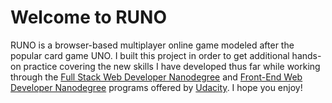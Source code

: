 # Welcome to RUNO

RUNO is a browser-based multiplayer online game modeled after the popular card
game UNO. I built this project in order to get additional hands-on practice
covering the new skills I have developed thus far while working through the
[Full Stack Web Developer Nanodegree](http://www.udacity.com/course/full-stack-web-developer-nanodegree--nd004)
and
[Front-End Web Developer Nanodegree](http://www.udacity.com/course/front-end-web-developer-nanodegree--nd001) programs offered by
[Udacity](http://www.udacity.com).
I hope you enjoy!

